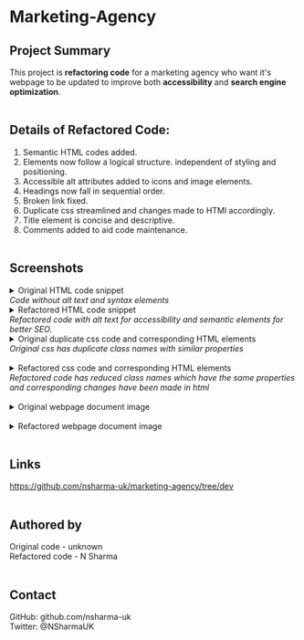 # Marketing-Agency

## Project Summary

This project is **refactoring code** for a marketing agency who want it's webpage to be updated to improve both **accessibility** and **search engine optimization**.
<br>
<br>

## Details of Refactored Code:

1. Semantic HTML codes added.
2. Elements now follow a logical structure. independent of styling and positioning.
3. Accessible alt attributes added to icons and image elements.
4. Headings now fall in sequential order.
5. Broken link fixed.
6. Duplicate css streamlined and changes made to HTMl accordingly.
7. Title element is concise and descriptive.
8. Comments added to aid code maintenance.  
   <br>

## Screenshots

<details>
  <summary>Original HTML code snippet</summary>

![snipped view of original HTML code](assets/screenshots/originalhtmlcode.png)

</details>
<em>Code without alt text and syntax elements</em>

<br>
<details>
<summary>Refactored HTML code snippet</summary>

![snipped view of refactored HTML code](assets/screenshots/refactoredsectionandalt.png)

</details>
<em>   Refactored code with alt text for accessibility and semantic elements for better SEO.</em>

<br>
<details>
<summary>Original duplicate css code and corresponding HTML elements</summary>

![snipped view of original css code](assets/screenshots/originalcssduplicatecode.png)

</details>
<em>Original css has duplicate class names with similar properties</em>
<br>
<br>
<details>
<summary>Refactored css code and corresponding HTML elements</summary>

![snipped view of refactored css code](assets/screenshots/refactoredcssandhtml.png)

</details>
<em>Refactored code has reduced class names which have the same properties and corresponding changes have been made in html </em>
<br>
<br>
<details>
<summary>Original webpage document image</summary>

![img original webpage](assets/screenshots/originalwebpage.png)

</details>
<br>
<details>
<summary>Refactored webpage document image</summary>

![img refactored webpage](assets/screenshots/refactoredwebpage.png)

</details>
<br>

## Links

https://github.com/nsharma-uk/marketing-agency/tree/dev
<br>
<br>

## Authored by

Original code - unknown <br>
Refactored code - N Sharma
<br>
<br>

## Contact

GitHub: github.com/nsharma-uk <br>
Twitter: @NSharmaUK
